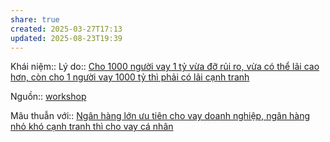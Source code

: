 ```yaml
---
share: true
created: 2025-03-27T17:13
updated: 2025-08-23T19:39
---
```

Khái niệm:: 
Lý do:: [Cho 1000 người vay 1 tỷ vừa đỡ rủi ro, vừa có thể lãi cao hơn, còn cho 1 người vay 1000 tỷ thì phải có lãi cạnh tranh](./Cho%201000%20ng%C6%B0%E1%BB%9Di%20vay%201%20t%E1%BB%B7%20v%E1%BB%ABa%20%C4%91%E1%BB%A1%20r%E1%BB%A7i%20ro,%20v%E1%BB%ABa%20c%C3%B3%20th%E1%BB%83%20l%C3%A3i%20cao%20h%C6%A1n,%20c%C3%B2n%20cho%201%20ng%C6%B0%E1%BB%9Di%20vay%201000%20t%E1%BB%B7%20th%C3%AC%20ph%E1%BA%A3i%20c%C3%B3%20l%C3%A3i%20c%E1%BA%A1nh%20tranh.md)

Nguồn:: [workshop](../../../../../../%F0%9F%93%90D%E1%BB%B1%20%C3%A1n/Gi%C3%BAp%20nhau%20tho%C3%A1t%20n%E1%BB%A3/T%C3%A0i%20li%E1%BB%87u/workshop.md)

Mâu thuẫn với:: [Ngân hàng lớn ưu tiên cho vay doanh nghiệp, ngân hàng nhỏ khó cạnh tranh thì cho vay cá nhân](./Ng%C3%A2n%20h%C3%A0ng%20l%E1%BB%9Bn%20%C6%B0u%20ti%C3%AAn%20cho%20vay%20doanh%20nghi%E1%BB%87p,%20ng%C3%A2n%20h%C3%A0ng%20nh%E1%BB%8F%20kh%C3%B3%20c%E1%BA%A1nh%20tranh%20th%C3%AC%20cho%20vay%20c%C3%A1%20nh%C3%A2n.md)